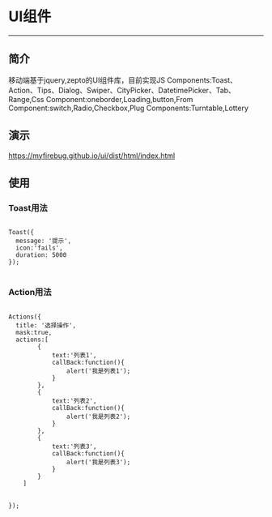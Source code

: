 <h1>UI组件</h1>
<hr>
<h2>简介</h2>
<p>移动端基于jquery,zepto的UI组件库，目前实现JS Components:Toast、Action、Tips、Dialog、Swiper、CityPicker、DatetimePicker、Tab、Range,Css Component:oneborder,Loading,button,From Component:switch,Radio,Checkbox,Plug Components:Turntable,Lottery</p>
<h2>演示</h2>
<p><a href="https://myfirebug.github.io/ui/dist/html/index.html">https://myfirebug.github.io/ui/dist/html/index.html</a></p>
<h2>使用</h2>
<h3>Toast用法</h3>
<pre>
<code>
Toast({
  message: '提示',
  icon:'fails',
  duration: 5000
});
</code>
</pre>
<h3>Action用法</h3>
<pre>
<code>
Actions({
  title: '选择操作',
  mask:true,
  actions:[
		{
			text:'列表1',
			callBack:function(){
				alert('我是列表1');
			}
		},
		{
			text:'列表2',
			callBack:function(){
				alert('我是列表2');
			}
		},
		{
			text:'列表3',
			callBack:function(){
				alert('我是列表3');
			}
		}
	]

});
</code>
</pre>


